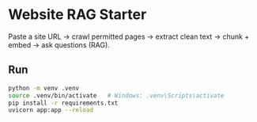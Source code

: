 # Website RAG Starter

Paste a site URL → crawl permitted pages → extract clean text → chunk + embed → ask questions (RAG).

## Run

```bash
python -m venv .venv
source .venv/bin/activate   # Windows: .venv\Scripts\activate
pip install -r requirements.txt
uvicorn app:app --reload
```
